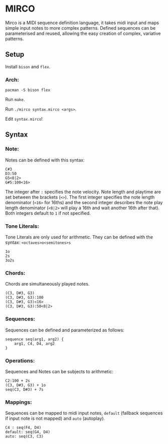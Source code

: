 # MIRCO
Mirco is a MIDI sequence definition language, it takes midi input and maps simple input notes to more complex patterns.
Defined sequences can be parameterised and reused, allowing the easy creation of complex, variative patterns.

## Setup

Install `bison` and `flex`.

### Arch:

`
pacman -S bison flex
`

Run `make`.

Run `./mirco syntax.mirco <args>`.

Edit `syntax.mirco`!

## Syntax

### Note:

Notes can be defined with this syntax:

```
C#3
D3:50
G5<8|2>
G#5:100<16>
```

The integer after `:` specifies the note velocity.
Note length and playtime are set between the brackets (`<>`).
The first integer specifies the note length denominator (`<16>` for 16ths)
and the second integer describes the note play length denominator
(`<8|2>` will play a 16th and wait another 16th after that).
Both integers default to `1` if not specified.

### Tone Literals:

Tone Literals are only used for arithmetic.
They can be defined with the syntax: `<octaves>o<semitones>s`

```
1o
2s
3o2s
```

### Chords:

Chords are simultaneously played notes.

```
(C3, D#3, G3)
(C3, D#3, G3):100
(C3, D#3, G3)<16>
(C3, D#3, G3):50<8|2>
```


### Sequences:

Sequences can be defined and parameterized as follows:

```
sequence seq(arg1, arg2) {
    arg1, C4, D4, arg2
}
```

### Operations:

Sequences and Notes can be subjects to arithmetic:

```
C2:100 + 2s
(C3, D#3, G3) + 1o
seq(C3, D#3) + 7s
```

### Mappings:

Sequences can be mapped to midi input notes, 
`default` (fallback sequences if input note is not mapped) and
`auto` (autoplay).

```
C4 : seq(F4, D4)
default: seq(G4, D4)
auto: seq(C3, C3)
```
